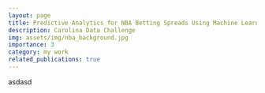 ```yaml
---
layout: page
title: Predictive Analytics for NBA Betting Spreads Using Machine Learning
description: Carolina Data Challenge
img: assets/img/nba_background.jpg
importance: 3
category: my work
related_publications: true
---
```


asdasd